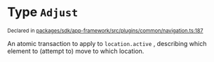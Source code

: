 # Type `Adjust`
<sub>Declared in [packages/sdk/app-framework/src/plugins/common/navigation.ts:187](https://github.com/dxos/dxos/blob/4cb70f94e/packages/sdk/app-framework/src/plugins/common/navigation.ts#L187)</sub>


An atomic transaction to apply to  `location.active` , describing which element to (attempt to) move to which location.



